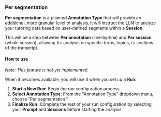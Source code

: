 ### Per segmentation

**Per segmentation** is a planned **Annotation Type** that will provide an additional, more granular level of analysis. It will instruct the LLM to analyze your tutoring data based on user-defined segments within a **Session**.

This will be a step between **Per annotation** (line-by-line) and **Per session** (whole session), allowing for analysis on specific turns, topics, or sections of the transcript.

#### How to use

_Note: This feature is not yet implemented._

When it becomes available, you will use it when you set up a **Run**.

1.  **Start a New Run:** Begin the run configuration process.
2.  **Select Annotation Type:** From the "Annotation Type" dropdown menu, choose "Per segmentation."
3.  **Finalize Run:** Complete the rest of your run configuration by selecting your **Prompt** and **Sessions** before starting the analysis.
